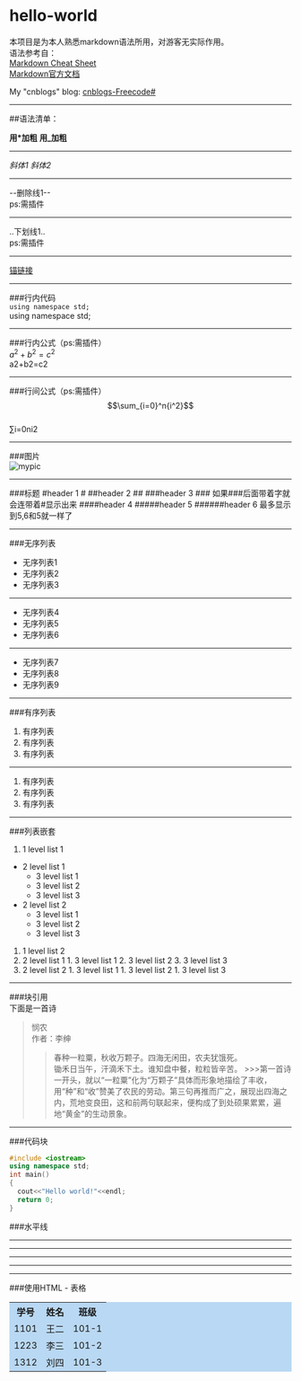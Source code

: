 hello-world
===========

本项目是为本人熟悉markdown语法所用，对游客无实际作用。  
语法参考自：  
[Markdown Cheat Sheet](http://www.afewords.com/blog/50d5b1813725170f8c69d2dd)  
[Markdown官方文档](http://daringfireball.net/projects/markdown/syntax)

My "cnblogs" blog:
[cnblogs-Freecode#](http://www.cnblogs.com/yym2013/)
***

##语法清单：

**用*加粗**   __用_加粗__
***

*斜体1*       _斜体2_  
***

--删除线1--  
ps:需插件
***

..下划线1..  
ps:需插件
***

[锚链接](#hello-world)
***

###行内代码  
`using namespace std;`  
using namespace std;
***

###行内公式（ps:需插件）  
$a^2+b^2=c^2$  
a2+b2=c2
***

###行间公式（ps:需插件）  
$$\sum_{i=0}^n{i^2}$$  
∑i=0ni2
***

###图片  
![mypic](http://img1.gamersky.com/image2014/10/20141006wdy_1/05.jpg "福利")
***

###标题
#header 1 #
##header 2 ##
###header 3 ### 如果###后面带着字就会连带着#显示出来
####header 4
#####header 5
######header 6 最多显示到5,6和5就一样了
***

###无序列表  

+ 无序列表1  
+ 无序列表2  
+ 无序列表3  

***

+ 无序列表4  
+ 无序列表5  
+ 无序列表6  

***

* 无序列表7  
* 无序列表8  
* 无序列表9  

***

###有序列表  

1. 有序列表  
1. 有序列表  
1. 有序列表

***

1. 有序列表
2. 有序列表
3. 有序列表

***

###列表嵌套

1. 1 level list 1
  + 2 level list 1
    - 3 level list 1
    - 3 level list 2
    - 3 level list 3
  + 2 level list 2
    - 3 level list 1
    - 3 level list 2
    - 3 level list 3
1. 1 level list 2
  1. 2 level list 1
    1. 3 level list 1
    2. 3 level list 2
    3. 3 level list 3
  1. 2 level list 2
    1. 3 level list 1
    1. 3 level list 2
    1. 3 level list 3

***
###块引用  
下面是一首诗
>悯农  
>作者：李绅  
  >>春种一粒粟，秋收万颗子。四海无闲田，农夫犹饿死。  
  >>锄禾日当午，汗滴禾下土。谁知盘中餐，粒粒皆辛苦。
    >>>第一首诗一开头，就以“一粒粟”化为“万颗子”具体而形象地描绘了丰收，用“种”和“收”赞美了农民的劳动。第三句再推而广之，展现出四海之内，荒地变良田，这和前两句联起来，便构成了到处硕果累累，遍地“黄金”的生动景象。
>  
>

***
###代码块
```c++
#include <iostream>
using namespace std;
int main()
{
  cout<<"Hello world!"<<endl;
  return 0;
}
```

###水平线
***
* * *
- - -
---
***
###使用HTML - 表格 
<table border="0" cellpadding="3" cellspacing="1" width="100%" align="center" style="background-color: #b9d8f3;">
    <tr>
      <th>学号</th>
      <th>姓名</th>
      <th>班级</th>
    </tr>
    <tr>
      <td>1101</td>
      <td>王二</td>
      <td>101-1</td>
    </tr>
    <tr>
      <td>1223</td>
      <td>李三</td>
      <td>101-2</td>
    </tr>
    <tr>
      <td>1312</td>
      <td>刘四</td>
      <td>101-3</td>
    </tr>
</table>
